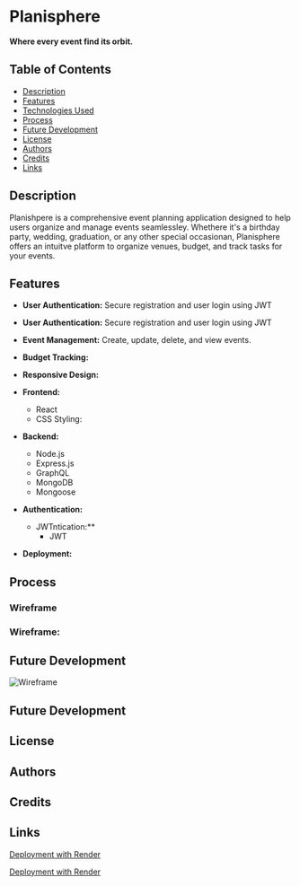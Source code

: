 # Planisphere

**Where every event find its orbit.**

## Table of Contents

- [Description](#description)
- [Features](#features)
- [Technologies Used](#technologies-used)
- [Process](#process)
- [Future Development](#future-development)
- [License](#license)
- [Authors](#authors)
- [Credits](#credits)
- [Links](#links)

## Description

Planishpere is a comprehensive event planning application designed to help users organize and manage events seamlessley. Whethere it's a birthday party, wedding, graduation, or any other special occasionan, Planisphere offers an intuitve platform to organize venues, budget, and track tasks for your events. 

## Features

- **User Authentication:** Secure registration and user login using JWT
- **User Authentication:** Secure registration and user login using JWT
- **Event Management:** Create, update, delete, and view events.
- **Budget Tracking:**
- **Responsive Design:**

- **Frontend:**
  - React
  - CSS Styling:
- **Backend:**
  - Node.js
  - Express.js
  - GraphQL
  - MongoDB
  - Mongoose
- **Authentication:**
  - JWTntication:**
    - JWT
- **Deployment:**

## Process

### Wireframe

### Wireframe:

## Future Development

![Wireframe](lh3.googleusercontent.com/pw/AP1GczOZuR5XWAXunsdYAGB2OUqpLaVAP_5akI54kBVbtt0GCP9ec32iOyqYcUh9om5nEED-CO8I-rENUknJVpYldi9Oqrid1Ib4dpdtG8VlSZUcFq9VjGHeS3aw47AGBFFtjIX7Tcyig8mOarcmyALDWG5Spg=w312-h482-s-no-gm?authuser=0)

## Future Development

## License

## Authors

## Credits

## Links

[Deployment with Render](https://planisphere.onrender.com/)

[Deployment with Render](https://planisphere.onrender.com/)